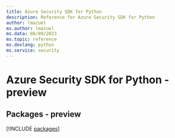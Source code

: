 ```yaml
---
title: Azure Security SDK for Python
description: Reference for Azure Security SDK for Python
author: lmazuel
ms.author: lmazuel
ms.data: 08/09/2023
ms.topic: reference
ms.devlang: python
ms.service: security
---
```

# Azure Security SDK for Python - preview
## Packages - preview
[!INCLUDE [packages](security-index.md)]